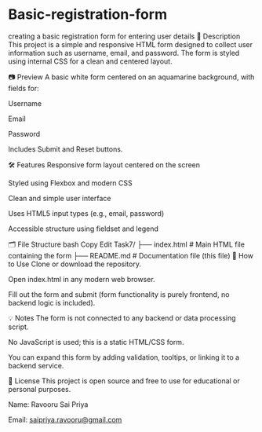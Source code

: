 # Basic-registration-form
creating a basic registration form for entering user details 
📌 Description
This project is a simple and responsive HTML form designed to collect user information such as username, email, and password. The form is styled using internal CSS for a clean and centered layout.

📷 Preview
A basic white form centered on an aquamarine background, with fields for:

Username

Email

Password

Includes Submit and Reset buttons.

🛠️ Features
Responsive form layout centered on the screen

Styled using Flexbox and modern CSS

Clean and simple user interface

Uses HTML5 input types (e.g., email, password)

Accessible structure using fieldset and legend

🗂️ File Structure
bash
Copy
Edit
Task7/
├── index.html        # Main HTML file containing the form
├── README.md         # Documentation file (this file)
🚀 How to Use
Clone or download the repository.

Open index.html in any modern web browser.

Fill out the form and submit (form functionality is purely frontend, no backend logic is included).

💡 Notes
The form is not connected to any backend or data processing script.

No JavaScript is used; this is a static HTML/CSS form.

You can expand this form by adding validation, tooltips, or linking it to a backend service.

📃 License
This project is open source and free to use for educational or personal purposes.

Name: Ravooru Sai Priya

Email: saipriya.ravooru@gmail.com
